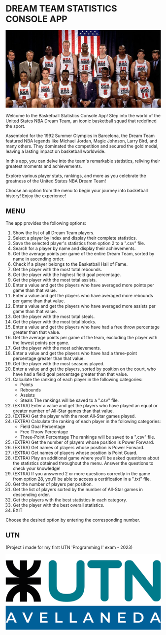 # DREAM TEAM STATISTICS CONSOLE APP

![Dream Team](img/dream_team.jpeg)

Welcome to the Basketball Statistics Console App! Step into the world of the United States NBA Dream Team, an iconic basketball squad that redefined the sport.

Assembled for the 1992 Summer Olympics in Barcelona, the Dream Team featured NBA legends like Michael Jordan, Magic Johnson, Larry Bird, and many others. They dominated the competition and secured the gold medal, leaving a lasting impact on basketball worldwide.

In this app, you can delve into the team's remarkable statistics, reliving their greatest moments and achievements.

Explore various player stats, rankings, and more as you celebrate the greatness of the United States NBA Dream Team!

Choose an option from the menu to begin your journey into basketball history! Enjoy the experience!

## MENU

The app provides the following options:

1. Show the list of all Dream Team players.
2. Select a player by index and display their complete statistics.
3. Save the selected player's statistics from option 2 to a ".csv" file.
4. Search for a player by name and display their achievements.
5. Get the average points per game of the entire Dream Team, sorted by name in ascending order.
6. Check if a player belongs to the Basketball Hall of Fame.
7. Get the player with the most total rebounds.
8. Get the player with the highest field goal percentage.
9. Get the player with the most total assists.
10. Enter a value and get the players who have averaged more points per game than that value.
11. Enter a value and get the players who have averaged more rebounds per game than that value.
12. Enter a value and get the players who have averaged more assists per game than that value.
13. Get the player with the most total steals.
14. Get the player with the most total blocks.
15. Enter a value and get the players who have had a free throw percentage greater than that value.
16. Get the average points per game of the team, excluding the player with the lowest points per game.
17. Get the player with the most achievements.
18. Enter a value and get the players who have had a three-point percentage greater than that value.
19. Get the player with the most seasons played.
20. Enter a value and get the players, sorted by position on the court, who have had a field goal percentage greater than that value.
21. Calculate the ranking of each player in the following categories:
    - Points
    - Rebounds
    - Assists
    - Steals
    The rankings will be saved to a ".csv" file.
22. (EXTRA) Enter a value and get the players who have played an equal or greater number of All-Star games than that value.
23. (EXTRA) Get the player with the most All-Star games played.
24. (EXTRA) Calculate the ranking of each player in the following categories:
    - Field Goal Percentage
    - Free Throw Percentage
    - Three-Point Percentage
    The rankings will be saved to a ".csv" file.
25. (EXTRA) Get the number of players whose position is Power Forward.
26. (EXTRA) Get names of players whose position is Power Forward.
27. (EXTRA) Get names of players whose position is Point Guard.
28. (EXTRA) Play an additional game where you'll be asked questions about the statistics obtained throughout the menu. Answer the questions to check your knowledge!
29. (EXTRA) If you answered 2 or more questions correctly in the game from option 28, you'll be able to access a certification in a ".txt" file.
30. Get the number of players per position.
31. Get the list of players sorted by the number of All-Star games in descending order.
32. Get the players with the best statistics in each category.
33. Get the player with the best overall statistics.
34. EXIT

Choose the desired option by entering the corresponding number.

## UTN

(Project i made for my first UTN 'Programming I' exam - 2023)

![Dream Team](img/UTN_logo.png)
